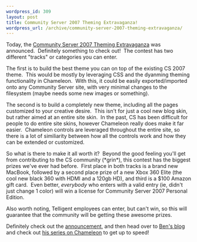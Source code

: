 ```yaml
--- 
wordpress_id: 309
layout: post
title: Community Server 2007 Theming Extravaganza!
wordpress_url: /archive/community-server-2007-theming-extravaganza/
---
```


<p>Today, the <a href="http://docs.communityserver.org/wiki/page.aspx/239/community-server-2007-theming-extravaganza/">Community Server 2007 Theming Extravaganza</a> was announced.&nbsp; Definitely something to check out!&nbsp; The contest has two different &quot;tracks&quot; or categories you can enter.</p> <p>The first is to build the best theme you can on top of the existing CS 2007 theme.&nbsp; This would be mostly by leveraging CSS and the dyanming theming functionality in Chameleon.&nbsp; With this, it could be easily exported/imported onto any Community Server site, with very minimal changes to the filesystem (maybe needs some new images or something).</p> <p>The second is to build a completely new theme, including all the pages customized to your creative desire.&nbsp; This isn&#39;t for just a cool new blog skin, but rather aimed at an entire site skin.&nbsp; In the past, CS has been difficult for people to do entire site skins, however Chameleon really does make it far easier.&nbsp; Chameleon controls are leveraged throughout the entire site, so there is a lot of similiarity between how all the controls work and how they can be extended or customized.</p> <p>So what is there to make it all worth it?&nbsp; Beyond the good feeling you&#39;ll get from contributing to the CS community (*grin*), this contest has the biggest prizes we&#39;ve ever had before.&nbsp; First place in both tracks is a brand new MacBook, followed by a second place prize of a new Xbox 360 Elite (the cool new black 360 with HDMI and a 120gb HD), and third is a $100 Amazon gift card.&nbsp; Even better, <em>everybody</em> who enters with a valid entry (ie, didn&#39;t just change 1 color) will win a license for Community Server 2007 Personal Edition.</p> <p>Also worth noting, Telligent employees can enter, but can&#39;t win, so this will guarantee that the community will be getting these awesome prizes.</p> <p>Definitely check out the <a href="http://docs.communityserver.org/wiki/page.aspx/239/community-server-2007-theming-extravaganza/">announcement</a>, and then head over to <a href="http://getben.com/">Ben&#39;s blog</a> and check out <a href="http://getben.com/tags/Chameleon/default.aspx">his series on Chameleon</a> to get up to speed!</p>
         
